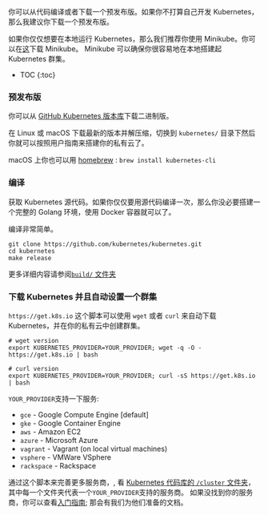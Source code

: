 ---
---

你可以从代码编译或者下载一个预发布版。如果你不打算自己开发 Kubernetes，那么我建议你下载一个预发布版。

如果你仅仅想要在本地运行 Kubernetes，那么我们推荐你使用 Minikube。你可以在[这](https://github.com/kubernetes/minikube/releases/latest)下载 Minikube。
Minikube 可以确保你很容易地在本地搭建起 Kubernetes 群集。

* TOC
{:toc}

### 预发布版

你可以从 [GitHub Kubernetes 版本库](https://github.com/kubernetes/kubernetes/releases)下载二进制版。

在 Linux 或 macOS 下载最新的版本并解压缩，切换到 `kubernetes/` 目录下然后你就可以按照用户指南来搭建你的私有云了。

macOS 上你也可以用 [homebrew](http://brew.sh/) : `brew install kubernetes-cli`

### 编译

获取 Kubernetes 源代码。如果你仅仅要用源代码编译一次，那么你没必要搭建一个完整的 Golang 环境，使用 Docker 容器就可以了。

编译非常简单。

```shell
git clone https://github.com/kubernetes/kubernetes.git
cd kubernetes
make release
```

更多详细内容请参阅[`build/` 文件夹](http://releases.k8s.io/{{page.githubbranch}}/build/)

### 下载 Kubernetes 并且自动设置一个群集

`https://get.k8s.io` 这个脚本可以使用 `wget` 或者 `curl` 来自动下载 Kubernetes，并在你的私有云中创建群集。

```shell
# wget version
export KUBERNETES_PROVIDER=YOUR_PROVIDER; wget -q -O - https://get.k8s.io | bash

# curl version
export KUBERNETES_PROVIDER=YOUR_PROVIDER; curl -sS https://get.k8s.io | bash
```

`YOUR_PROVIDER`支持一下服务:

* `gce` - Google Compute Engine [default]
* `gke` - Google Container Engine
* `aws` - Amazon EC2
* `azure` - Microsoft Azure
* `vagrant` - Vagrant (on local virtual machines)
* `vsphere` - VMWare VSphere
* `rackspace` - Rackspace

通过这个脚本来完善更多服务商，, 看 [Kubernetes 代码库的 `/cluster` 文件夹](https://github.com/kubernetes/kubernetes/tree/{{page.githubbranch}}/cluster)， 其中每一个文件夹代表一个`YOUR_PROVIDER`支持的服务商。
如果没找到你的服务商，你可以查看[入门指南](/docs/getting-started-guides); 那会有我们为他们准备的文档。
